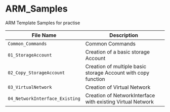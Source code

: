 # ARM_Samples
ARM Template Samples for practise


| File Name | Description |
| --- | --- |
| `Common_Commands` | Common Commands |
| `01_StorageAccount` | Creation of a basic storage Account |
| `02_Copy_StorageAccount` |  Creation of multiple basic storage Account with copy function |
| `03_VirtualNetwork` |  Creation of Virtual Network |
| `04_NetworkInterface_Existing` |  Creation of NetworkInterface with existing Virtual Network |

